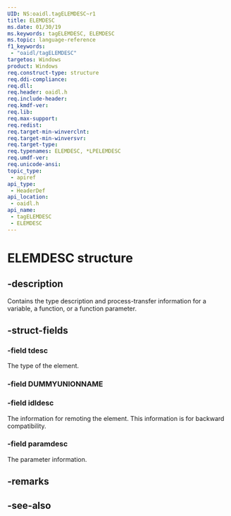 ```yaml
---
UID: NS:oaidl.tagELEMDESC~r1
title: ELEMDESC
ms.date: 01/30/19
ms.keywords: tagELEMDESC, ELEMDESC
ms.topic: language-reference
f1_keywords: 
 - "oaidl/tagELEMDESC"
targetos: Windows
product: Windows
req.construct-type: structure
req.ddi-compliance: 
req.dll: 
req.header: oaidl.h
req.include-header: 
req.kmdf-ver: 
req.lib: 
req.max-support: 
req.redist: 
req.target-min-winverclnt: 
req.target-min-winversvr: 
req.target-type: 
req.typenames: ELEMDESC, *LPELEMDESC
req.umdf-ver: 
req.unicode-ansi: 
topic_type:
 - apiref
api_type:
 - HeaderDef
api_location:
 - oaidl.h
api_name:
 - tagELEMDESC
 - ELEMDESC
---
```


# ELEMDESC structure


## -description

Contains the type description and process-transfer information for a variable, a function, or a function parameter.


## -struct-fields

### -field tdesc

The type of the element.


### -field DUMMYUNIONNAME

### -field idldesc

The information for remoting the element. This information is for backward compatibility.


### -field paramdesc

The parameter information.


## -remarks

## -see-also

